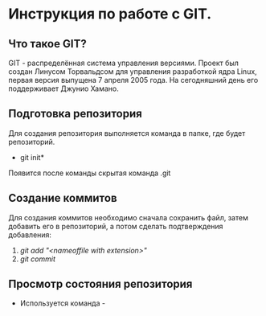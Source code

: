 # Инструкция по работе с GIT.

## Что такое GIT?

GIT -  распределённая система управления версиями. Проект был создан Линусом Торвальдсом для управления разработкой ядра Linux, первая версия выпущена 7 апреля 2005 года. На сегодняшний день его поддерживает Джунио Хамано.

## Подготовка репозитория 

Для создания репозитория выполняется команда в папке, где будет репозиторий.
* git init* 

Появится после команды скрытая команда .git

## Cоздание коммитов

Для создания коммитов необходимо сначала сохранить файл, затем добавить его в репозиторий, а потом сделать подтверждения добавления:

1. *git add "<nameoffile with extension\>"*
2. *git commit*

## Просмотр состояния репозитория

* Используется команда - 

